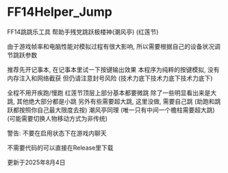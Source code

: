 # FF14Helper_Jump
FF14跳跳乐工具 帮助手残党跳跃极楼神(潮风亭) (红莲节) 

由于游戏帧率和电脑性能对模拟过程有很大影响, 所以需要根据自己的设备状况调节跳跃参数 

推荐先开记事本, 在记事本里试一下按键输出效果 
本程序为纯粹的按键模拟, 没有内存注入和网络截获 
但仍请注意封号风险 (技术力底下技术力底下技术力底下) 

全程不用开疾跑/慢跑 
红莲节顶层上部分基本都要微跳 
除了一些明显看出来是大跳, 其他绝大部分都是小跳 
另外有些需要超大跳, 这里没做, 需要自己跳 
(助跑和跳跃都按照你自己最大限度去按) 
潮风亭同理 
(唯一只有中间一个檐柱需要超大跳) 
(可能需要切换人物移动方式为非传统) 

警告: 不要在启用状态下在游戏内聊天 

不需要代码的可以直接在Release里下载 

更新于2025年8月4日
